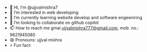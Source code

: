- 👋 Hi, I’m @ujjvalmishra7
- 👀 I’m interested in web developing
- 🌱 I’m currently learning website develop and software engeeniring
- 💞️ I’m looking to collaborate on github copilot
- 📫 How to reach me gmai ujjvalmishra777@gmail.com, mob. no.: 9621945080
- 😄 Pronouns: ujjval mishra
- ⚡ Fun fact: 

<!---
ujjvalmishra7/ujjvalmishra7 is a ✨ special ✨ repository because its `README.md` (this file) appears on your GitHub profile.
You can click the Preview link to take a look at your changes.
--->
